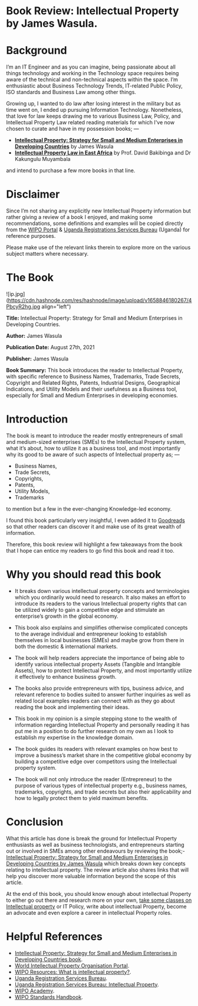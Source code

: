 # Book Review: Intellectual Property by James Wasula.

# Background
I’m an IT Engineer and as you can imagine, being passionate about all things technology and working in the Technology space requires being aware of the technical and non-technical aspects within the space. I’m enthusiastic about Business Technology Trends, IT-related Public Policy, ISO standards and Business Law among other things.

Growing up, I wanted to do law after losing interest in the military but as time went on, I ended up pursuing Information Technology. Nonetheless, that love for law keeps drawing me to various Business Law, Policy, and Intellectual Property Law related reading materials for which I've now chosen to curate and have in my possession books; —

* **[Intellectual Property: Strategy for Small and Medium Enterprises in Developing Countries](https://www.goodreads.com/book/show/60284998-intellectual-property)** by James Wasula 
* **[Intellectual Property Law in East Africa](https://www.goodreads.com/book/show/61050536-intellectual-property-law-in-east-africa)** by Prof. David Bakibinga and Dr Kakungulu Muyambala 

and intend to purchase a few more books in that line.

# Disclaimer
Since I’m not sharing any explicitly new Intellectual Property information but rather giving a review of a book I enjoyed, and making some recommendations, some definitions and examples will be copied directly from the [WIPO Portal](https://www.wipo.int/portal/en/) & [Uganda Registrations Services Bureau](https://ursb.go.ug/) (Uganda) for reference purposes. 

Please make use of the relevant links therein to explore more on the various subject matters where necessary.

# The Book

![ip.jpg](https://cdn.hashnode.com/res/hashnode/image/upload/v1658846180267/4PbcyR2hg.jpg align="left")

**Title:** Intellectual Property: Strategy for Small and Medium Enterprises in Developing Countries.

**Author:** James Wasula

**Publication Date:** August 27th, 2021

**Publisher:** James Wasula

**Book Summary:**
This book introduces the reader to Intellectual Property, with specific reference to Business Names, Trademarks, Trade Secrets, Copyright and Related Rights, Patents, Industrial Designs, Geographical Indications, and Utility Models and their usefulness as a Business tool, especially for Small and Medium Enterprises in developing economies.

# Introduction
The book is meant to introduce the reader mostly entrepreneurs of small and medium-sized enterprises (SMEs) to the Intellectual Property system, what it’s about, how to utilize it as a business tool, and most importantly why its good to be aware of such aspects of Intellectual property as; — 

* Business Names, 
* Trade Secrets, 
* Copyrights, 
* Patents, 
* Utility Models, 
* Trademarks 

to mention but a few in the ever-changing Knowledge-led economy.

I found this book particularly very insightful, I even added it to [Goodreads](https://www.goodreads.com/book/show/61050536-intellectual-property-law-in-east-africa) so that other readers can discover it and make use of its great wealth of information.

Therefore, this book review will highlight a few takeaways from the book that I hope can entice my readers to go find this book and read it too.

# Why you should read this book
* It breaks down various intellectual property concepts and terminologies which you ordinarily would need to research. It also makes an effort to introduce its readers to the various Intellectual property rights that can be utilized widely to gain a competitive edge and stimulate an enterprise’s growth in the global economy.

* This book also explains and simplifies otherwise complicated concepts to the average individual and entrepreneur looking to establish themselves in local businesses (SMEs) and maybe grow from there in both the domestic & international markets.

* The book will help readers appreciate the importance of being able to identify various intellectual property Assets (Tangible and Intangible Assets), how to protect Intellectual Property, and most importantly utilize it effectively to enhance business growth. 

* The books also provide entrepreneurs with tips, business advice, and relevant reference to bodies suited to answer further inquiries as well as related local examples readers can connect with as they go about reading the book and implementing their ideas.

* This book in my opinion is a simple stepping stone to the wealth of information regarding Intellectual Property and personally reading it has put me in a position to do further research on my own as I look to establish my expertise in the knowledge domain.

* The book guides its readers with relevant examples on how best to improve a business’s market share in the competitive global economy by building a competitive edge over competitors using the Intellectual property system. 

* The book will not only introduce the reader (Entrepreneur) to the purpose of various types of intellectual property e.g., business names, trademarks, copyrights, and trade secrets but also their applicability and how to legally protect them to yield maximum benefits.

# Conclusion
What this article has done is break the ground for Intellectual Property enthusiasts as well as business technologists, and entrepreneurs starting out or involved in SMEs among other endeavours by reviewing the book;- [Intellectual Property: Strategy for Small and Medium Enterprises in Developing Countries by James Wasula](https://www.goodreads.com/book/show/60284998-intellectual-property) which breaks down key concepts relating to intellectual property. The review article also shares links that will help you discover more valuable information beyond the scope of this article.

At the end of this book, you should know enough about intellectual Property to either go out there and research more on your own, [take some classes on Intellectual property](https://www.wipo.int/academy/en/) or IT Policy, write about intellectual Property, become an advocate and even explore a career in intellectual Property roles.

# Helpful References

* [Intellectual Property: Strategy for Small and Medium Enterprises in Developing Countries book](https://www.goodreads.com/book/show/60284998-intellectual-property).
* [World Intellectual Property Organisation Portal](https://www.wipo.int/portal/en/).
* [WIPO Resources: What is intellectual property?](https://www.wipo.int/about-ip/en/).
* [Uganda Registration Services Bureau](https://ursb.go.ug/).
* [Uganda Registration Services Bureau: Intellectual Property](https://ursb.go.ug/intellectual-property).
* [WIPO Academy](https://www.wipo.int/academy/en/).
* [WIPO Standards Handbook](https://www.wipo.int/standards/en/).
